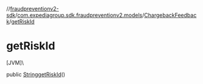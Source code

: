 //[fraudpreventionv2-sdk](../../../index.md)/[com.expediagroup.sdk.fraudpreventionv2.models](../index.md)/[ChargebackFeedback](index.md)/[getRiskId](get-risk-id.md)

# getRiskId

[JVM]\

public [String](https://docs.oracle.com/javase/8/docs/api/java/lang/String.html)[getRiskId](get-risk-id.md)()
